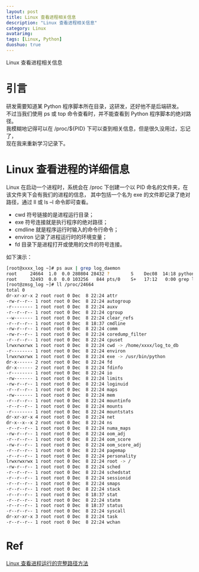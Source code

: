 ```yaml
---
layout: post
title: Linux 查看进程相关信息
description: "Linux 查看进程相关信息"
category: Linux
avatarimg:
tags: [Linux, Python]
duoshuo: true
---
```



Linux 查看进程相关信息

# 引言

研发需要知道某 Python 程序脚本所在目录，这研发，还好他不是后端研发。  
不过当我们使用 ps 或 top 命令查看时，并不能查看到 Python 程序脚本的绝对路径。  
我模糊地记得可以在 /proc/${PID} 下可以查到相关信息，但是很久没用过，忘记了，  
现在我来重新学习记录下。  

# Linux 查看进程的详细信息

Linux 在启动一个进程时，系统会在 /proc 下创建一个以 PID 命名的文件夹，在该文件夹下会有我们的进程的信息，
其中包括一个名为 exe 的文件即记录了绝对路径，通过 ll 或 ls –l 命令即可查看。

* cwd 符号链接的是进程运行目录；
* exe 符号连接就是执行程序的绝对路径；
* cmdline 就是程序运行时输入的命令行命令；
* environ 记录了进程运行时的环境变量；
* fd 目录下是进程打开或使用的文件的符号连接。

如下演示：

```bash
[root@xxxx_log ~]# ps aux | grep log_daemon
root     24664  1.0  0.0 280804 28432 ?        S    Dec08  14:18 python log_daemon.py start
root     32493  0.0  0.0 103256   844 pts/0    S+   17:12   0:00 grep log_daemon
[root@zmsg_log ~]# ll /proc/24664
total 0
dr-xr-xr-x 2 root root 0 Dec  8 22:24 attr
-rw-r--r-- 1 root root 0 Dec  8 22:24 autogroup
-r-------- 1 root root 0 Dec  8 22:24 auxv
-r--r--r-- 1 root root 0 Dec  8 22:24 cgroup
--w------- 1 root root 0 Dec  8 22:24 clear_refs
-r--r--r-- 1 root root 0 Dec  8 18:37 cmdline
-rw-r--r-- 1 root root 0 Dec  8 22:24 comm
-rw-r--r-- 1 root root 0 Dec  8 22:24 coredump_filter
-r--r--r-- 1 root root 0 Dec  8 22:24 cpuset
lrwxrwxrwx 1 root root 0 Dec  8 22:24 cwd -> /home/xxxx/log_to_db		# Python 脚本在此目录下
-r-------- 1 root root 0 Dec  8 22:24 environ
lrwxrwxrwx 1 root root 0 Dec  8 22:24 exe -> /usr/bin/python
dr-x------ 2 root root 0 Dec  8 22:24 fd
dr-x------ 2 root root 0 Dec  8 22:24 fdinfo
-r-------- 1 root root 0 Dec  8 22:24 io
-rw------- 1 root root 0 Dec  8 22:24 limits
-rw-r--r-- 1 root root 0 Dec  8 22:24 loginuid
-r--r--r-- 1 root root 0 Dec  8 22:24 maps
-rw------- 1 root root 0 Dec  8 22:24 mem
-r--r--r-- 1 root root 0 Dec  8 22:24 mountinfo
-r--r--r-- 1 root root 0 Dec  8 22:24 mounts
-r-------- 1 root root 0 Dec  8 22:24 mountstats
dr-xr-xr-x 4 root root 0 Dec  8 22:24 net
dr-x--x--x 2 root root 0 Dec  8 22:24 ns
-r--r--r-- 1 root root 0 Dec  8 22:24 numa_maps
-rw-r--r-- 1 root root 0 Dec  8 22:24 oom_adj
-r--r--r-- 1 root root 0 Dec  8 22:24 oom_score
-rw-r--r-- 1 root root 0 Dec  8 22:24 oom_score_adj
-r--r--r-- 1 root root 0 Dec  8 22:24 pagemap
-r--r--r-- 1 root root 0 Dec  8 22:24 personality
lrwxrwxrwx 1 root root 0 Dec  8 22:24 root -> /
-rw-r--r-- 1 root root 0 Dec  8 22:24 sched
-r--r--r-- 1 root root 0 Dec  8 22:24 schedstat
-r--r--r-- 1 root root 0 Dec  8 22:24 sessionid
-r--r--r-- 1 root root 0 Dec  8 22:24 smaps
-r--r--r-- 1 root root 0 Dec  8 22:24 stack
-r--r--r-- 1 root root 0 Dec  8 18:37 stat
-r--r--r-- 1 root root 0 Dec  8 22:24 statm
-r--r--r-- 1 root root 0 Dec  8 18:37 status
-r--r--r-- 1 root root 0 Dec  8 22:24 syscall
dr-xr-xr-x 3 root root 0 Dec  8 22:24 task
-r--r--r-- 1 root root 0 Dec  8 22:24 wchan

```    

# Ref
[Linux 查看进程运行的完整路径方法](http://lovesoo.org/view-processes-running-linux-full-path-method.html)  
